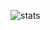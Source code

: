 ![stats](https://github-readme-stats.vercel.app/api/?username=FrahHS&show_icons=true&theme=onedark)
